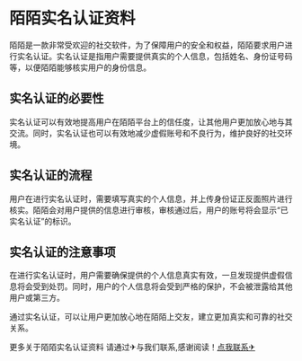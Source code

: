 # 陌陌实名认证资料

陌陌是一款非常受欢迎的社交软件，为了保障用户的安全和权益，陌陌要求用户进行实名认证。实名认证是指用户需要提供真实的个人信息，包括姓名、身份证号码等，以便陌陌能够核实用户的身份信息。

## 实名认证的必要性

实名认证可以有效地提高用户在陌陌平台上的信任度，让其他用户更加放心地与其交流。同时，实名认证也可以有效地减少虚假账号和不良行为，维护良好的社交环境。

## 实名认证的流程

用户在进行实名认证时，需要填写真实的个人信息，并上传身份证正反面照片进行核实。陌陌会对用户提供的信息进行审核，审核通过后，用户的账号将会显示“已实名认证”的标识。

## 实名认证的注意事项

在进行实名认证时，用户需要确保提供的个人信息真实有效，一旦发现提供虚假信息将会受到处罚。同时，用户的个人信息将会受到严格的保护，不会被泄露给其他用户或第三方。

通过实名认证，可以让用户更加放心地在陌陌上交友，建立更加真实和可靠的社交关系。

更多关于陌陌实名认证资料 请通过✈与我们联系,感谢阅读！[点我联系✈](https://www.G208.com)
